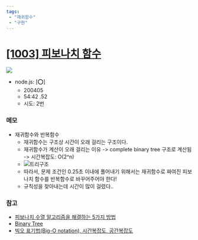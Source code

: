 ```yaml
---
tags: 
 - "재귀함수"
 - "구현"
---
```

# [[1003] 피보나치 함수](http://icpc.me/1003)
![](https://doky.space/assets/icpclev/b5.svg)

- node.js: [:o:]
  - 200405
  - 54:42 .52 
  - 시도: 2번

### 메모
 - 재귀함수와 반복함수
   - 재귀함수는 구조상 시간이 오래 걸리는 구조이다.
   - 재귀함수가 계산이 오래 걸리는 이유 -> complete binary tree 구조로 계산됨 -> 시간복잡도: O(2^n)
   - ![트리구조](https://img1.daumcdn.net/thumb/R800x0/?scode=mtistory2&fname=https%3A%2F%2Ft1.daumcdn.net%2Fcfile%2Ftistory%2F216DF84957B87E6125)
   - 따라서, 문제 조건인 0.25초 이내에 풀어내기 위해서는 재귀함수로 짜여진 피보나치 함수를 반복함수로 바꾸어주어야 한다!
   - 규칙성을 찾아내는데 시간이 많이 걸렸다..

### 참고
 - [피보나치 수열 알고리즘을 해결하는 5가지 방법](https://shoark7.github.io/programming/algorithm/%ED%94%BC%EB%B3%B4%EB%82%98%EC%B9%98-%EC%95%8C%EA%B3%A0%EB%A6%AC%EC%A6%98%EC%9D%84-%ED%95%B4%EA%B2%B0%ED%95%98%EB%8A%94-5%EA%B0%80%EC%A7%80-%EB%B0%A9%EB%B2%95)
 - [Binary Tree](https://greatzzo.tistory.com/14)
 - [빅오 표기법(Big-O notation), 시간복잡도, 공간복잡도](https://blog.naver.com/kks227/220769859177)
